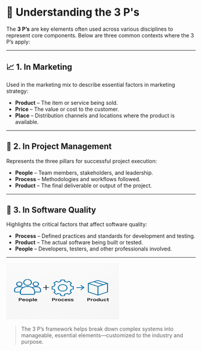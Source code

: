# 📌 Understanding the 3 P's

The **3 P’s** are key elements often used across various disciplines to represent core components. Below are three common contexts where the 3 P’s apply:

---

## 📈 1. In Marketing

Used in the marketing mix to describe essential factors in marketing strategy:

- **Product** – The item or service being sold.
- **Price** – The value or cost to the customer.
- **Place** – Distribution channels and locations where the product is available.

---

## 🧠 2. In Project Management

Represents the three pillars for successful project execution:

- **People** – Team members, stakeholders, and leadership.
- **Process** – Methodologies and workflows followed.
- **Product** – The final deliverable or output of the project.

---

## 🧪 3. In Software Quality

Highlights the critical factors that affect software quality:

- **Process** – Defined practices and standards for development and testing.
- **Product** – The actual software being built or tested.
- **People** – Developers, testers, and other professionals involved.

---
 <img src="PPP.png" alt="My Logo" width="300" height="150">

> The 3 P’s framework helps break down complex systems into manageable, essential elements—customized to the industry and purpose.
